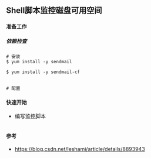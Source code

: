 Shell脚本监控磁盘可用空间
--------------------------

#### 准备工作
##### 依赖检查
```shell
# 安装
$ yum install -y sendmail

$ yum install -y sendmail-cf


# 配置
```


#### 快速开始
 - 编写监控脚本
```shell

```


#### 参考
 - https://blog.csdn.net/leshami/article/details/8893943